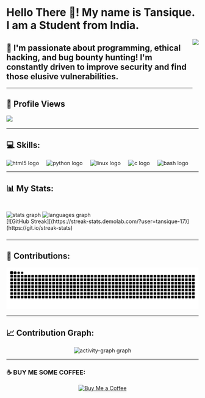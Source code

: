 <h1>Hello There 👋! My name is Tansique. I am a Student from India.</h1>
<img align="right" height="200" src="https://backiee.com/static/wallpapers/1920x1080/386745.jpg" />

<h2>🚀 I'm passionate about programming, ethical hacking, and bug bounty hunting! I'm constantly driven to improve security and find those elusive vulnerabilities.</h2>

---

<h2>👀 Profile Views</h2>
<div align="left">
  <img src="https://profile-counter.glitch.me/tansique-17/count.svg?" />
</div>

---

## 💻 Skills:

<div align="left">
  <img src="https://cdn.jsdelivr.net/gh/devicons/devicon/icons/html5/html5-original.svg" height="40" alt="html5 logo" />
  <img width="12" />
  <img src="https://cdn.jsdelivr.net/gh/devicons/devicon/icons/python/python-original.svg" height="40" alt="python logo" />
  <img width="12" />
  <img src="https://cdn.jsdelivr.net/gh/devicons/devicon/icons/linux/linux-original.svg" height="40" alt="linux logo" />
  <img width="12" />
  <img src="https://cdn.jsdelivr.net/gh/devicons/devicon/icons/c/c-original.svg" height="40" alt="c logo" />
  <img width="12" />
  <img src="https://cdn.jsdelivr.net/gh/devicons/devicon/icons/bash/bash-original.svg" height="40" alt="bash logo" />
</div>

---

## 📊 My Stats:

###

<br clear="both">

<div align="left">
  <img src="https://github-readme-stats.vercel.app/api?username=tansique-17&hide_title=false&hide_rank=true&show_icons=true&include_all_commits=true&count_private=true&disable_animations=true&theme=dracula&locale=en&hide_border=true&order=1&custom_title=My%20Github%20Stats:" height="225" alt="stats graph"  />
  <img src="https://github-readme-stats.vercel.app/api/top-langs?username=tansique-17&locale=en&hide_title=false&layout=compact&card_width=320&langs_count=5&theme=dracula&hide_border=true&order=2" height="150" alt="languages graph"  />
</div>
[![GitHub Streak][(https://streak-stats.demolab.com/?user=tansique-17)](https://git.io/streak-stats)  

###


---

## 🐍 Contributions:

<div align="center">
  <img src="https://raw.githubusercontent.com/tansique-17/tansique-17/output/snake.svg" alt="Snake animation" />
</div>

---

## 📈 Contribution Graph:

<div align="center">
  <img src="https://github-readme-activity-graph.vercel.app/graph?username=tansique-17&area=false&hide_title=true&hide_border=false&theme=github-dark&radius=20" height="250" alt="activity-graph graph" />
</div>

---
### ☕ BUY ME SOME COFFEE:
<div align="center">
  <a href="https://buymeacoffee.com/tansique_17" target="_blank">
    <img src="https://camo.githubusercontent.com/9ab65d97242d6f3bc2b702d37f330f9528d679195e804afff00756a9158b8467/68747470733a2f2f617a3734333730322e766f2e6d7365636e642e6e65742f63646e2f6b6f6669332e706e673f763d30" height="100" alt="Buy Me a Coffee" />
  </a>
</div>
